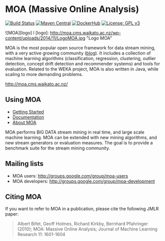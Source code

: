 # MOA (Massive Online Analysis)
[![Build Status](https://travis-ci.org/Waikato/moa.svg?branch=master)](https://travis-ci.org/Waikato/moa)
[![Maven Central](https://img.shields.io/maven-central/v/nz.ac.waikato.cms.moa/moa-pom.svg)](https://mvnrepository.com/artifact/nz.ac.waikato.cms)
[![DockerHub](https://img.shields.io/badge/docker-available-blue.svg?logo=docker)](https://hub.docker.com/r/waikato/moa)
[![License: GPL v3](https://img.shields.io/badge/License-GPLv3-blue.svg)](https://www.gnu.org/licenses/gpl-3.0)

![MOA][logo]
l
[logo]: http://moa.cms.waikato.ac.nz/wp-content/uploads/2014/11/LogoMOA.jpg "Logo MOA"

MOA is the most popular open source framework for data stream mining, with a very active growing community ([blog](http://moa.cms.waikato.ac.nz/blog/)). It includes a collection of machine learning algorithms (classification, regression, clustering, outlier detection, concept drift detection and recommender systems) and tools for evaluation. Related to the WEKA project, MOA is also written in Java, while scaling to more demanding problems.

http://moa.cms.waikato.ac.nz/

## Using MOA

* [Getting Started](http://moa.cms.waikato.ac.nz/getting-started/) 
* [Documentation](http://moa.cms.waikato.ac.nz/documentation/)
* [About MOA](http://moa.cms.waikato.ac.nz/details/)

MOA performs BIG DATA stream mining in real time, and large scale machine learning. MOA can be extended with new mining algorithms, and new stream generators or evaluation measures. The goal is to provide a benchmark suite for the stream mining community. 

## Mailing lists
* MOA users: http://groups.google.com/group/moa-users
* MOA developers: http://groups.google.com/group/moa-development

## Citing MOA
If you want to refer to MOA in a publication, please cite the following JMLR paper: 

> Albert Bifet, Geoff Holmes, Richard Kirkby, Bernhard Pfahringer (2010);
> MOA: Massive Online Analysis; Journal of Machine Learning Research 11: 1601-1604 


